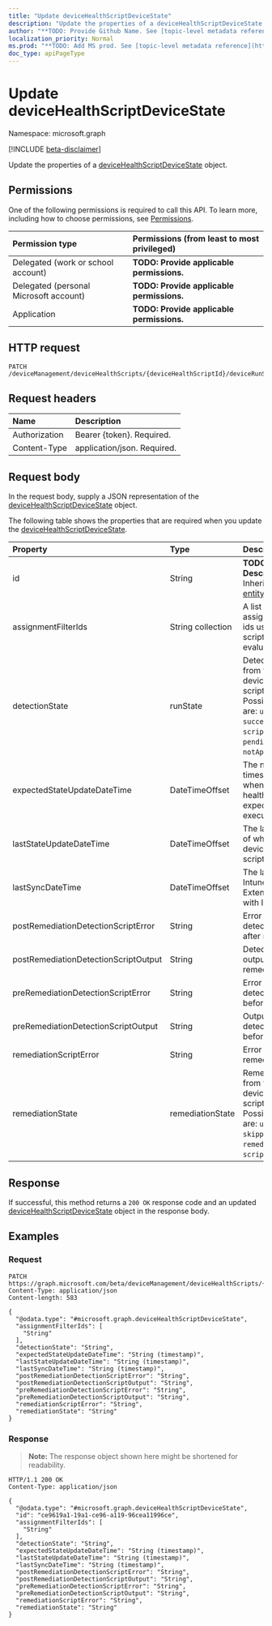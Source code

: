 ```yaml
---
title: "Update deviceHealthScriptDeviceState"
description: "Update the properties of a deviceHealthScriptDeviceState object."
author: "**TODO: Provide Github Name. See [topic-level metadata reference](https://msgo.azurewebsites.net/add/document/guidelines/metadata.html#topic-level-metadata)**"
localization_priority: Normal
ms.prod: "**TODO: Add MS prod. See [topic-level metadata reference](https://msgo.azurewebsites.net/add/document/guidelines/metadata.html#topic-level-metadata)**"
doc_type: apiPageType
---
```


# Update deviceHealthScriptDeviceState
Namespace: microsoft.graph

[!INCLUDE [beta-disclaimer](../../includes/beta-disclaimer.md)]

Update the properties of a [deviceHealthScriptDeviceState](../resources/devicehealthscriptdevicestate.md) object.

## Permissions
One of the following permissions is required to call this API. To learn more, including how to choose permissions, see [Permissions](/graph/permissions-reference).

|Permission type|Permissions (from least to most privileged)|
|:---|:---|
|Delegated (work or school account)|**TODO: Provide applicable permissions.**|
|Delegated (personal Microsoft account)|**TODO: Provide applicable permissions.**|
|Application|**TODO: Provide applicable permissions.**|

## HTTP request

<!-- {
  "blockType": "ignored"
}
-->
``` http
PATCH /deviceManagement/deviceHealthScripts/{deviceHealthScriptId}/deviceRunStates/{deviceHealthScriptDeviceStateId}
```

## Request headers
|Name|Description|
|:---|:---|
|Authorization|Bearer {token}. Required.|
|Content-Type|application/json. Required.|

## Request body
In the request body, supply a JSON representation of the [deviceHealthScriptDeviceState](../resources/devicehealthscriptdevicestate.md) object.

The following table shows the properties that are required when you update the [deviceHealthScriptDeviceState](../resources/devicehealthscriptdevicestate.md).

|Property|Type|Description|
|:---|:---|:---|
|id|String|**TODO: Add Description** Inherited from [entity](../resources/entity.md)|
|assignmentFilterIds|String collection|A list of the assignment filter ids used for health script applicability evaluation|
|detectionState|runState|Detection state from the lastest device health script execution. Possible values are: `unknown`, `success`, `fail`, `scriptError`, `pending`, `notApplicable`.|
|expectedStateUpdateDateTime|DateTimeOffset|The next timestamp of when the device health script is expected to execute|
|lastStateUpdateDateTime|DateTimeOffset|The last timestamp of when the device health script executed|
|lastSyncDateTime|DateTimeOffset|The last time that Intune Managment Extension synced with Intune|
|postRemediationDetectionScriptError|String|Error from the detection script after remediation|
|postRemediationDetectionScriptOutput|String|Detection script output after remediation|
|preRemediationDetectionScriptError|String|Error from the detection script before remediation|
|preRemediationDetectionScriptOutput|String|Output of the detection script before remediation|
|remediationScriptError|String|Error output of the remediation script|
|remediationState|remediationState|Remediation state from the lastest device health script execution. Possible values are: `unknown`, `skipped`, `success`, `remediationFailed`, `scriptError`.|



## Response

If successful, this method returns a `200 OK` response code and an updated [deviceHealthScriptDeviceState](../resources/devicehealthscriptdevicestate.md) object in the response body.

## Examples

### Request
<!-- {
  "blockType": "request",
  "name": "update_devicehealthscriptdevicestate"
}
-->
``` http
PATCH https://graph.microsoft.com/beta/deviceManagement/deviceHealthScripts/{deviceHealthScriptId}/deviceRunStates/{deviceHealthScriptDeviceStateId}
Content-Type: application/json
Content-length: 583

{
  "@odata.type": "#microsoft.graph.deviceHealthScriptDeviceState",
  "assignmentFilterIds": [
    "String"
  ],
  "detectionState": "String",
  "expectedStateUpdateDateTime": "String (timestamp)",
  "lastStateUpdateDateTime": "String (timestamp)",
  "lastSyncDateTime": "String (timestamp)",
  "postRemediationDetectionScriptError": "String",
  "postRemediationDetectionScriptOutput": "String",
  "preRemediationDetectionScriptError": "String",
  "preRemediationDetectionScriptOutput": "String",
  "remediationScriptError": "String",
  "remediationState": "String"
}
```


### Response
>**Note:** The response object shown here might be shortened for readability.
<!-- {
  "blockType": "response",
  "truncated": true
}
-->
``` http
HTTP/1.1 200 OK
Content-Type: application/json

{
  "@odata.type": "#microsoft.graph.deviceHealthScriptDeviceState",
  "id": "ce9619a1-19a1-ce96-a119-96cea11996ce",
  "assignmentFilterIds": [
    "String"
  ],
  "detectionState": "String",
  "expectedStateUpdateDateTime": "String (timestamp)",
  "lastStateUpdateDateTime": "String (timestamp)",
  "lastSyncDateTime": "String (timestamp)",
  "postRemediationDetectionScriptError": "String",
  "postRemediationDetectionScriptOutput": "String",
  "preRemediationDetectionScriptError": "String",
  "preRemediationDetectionScriptOutput": "String",
  "remediationScriptError": "String",
  "remediationState": "String"
}
```

